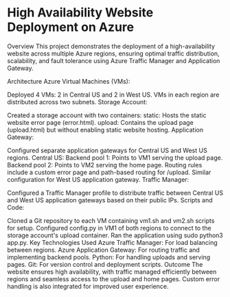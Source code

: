 # High Availability Website Deployment on Azure
Overview
This project demonstrates the deployment of a high-availability website across multiple Azure regions, ensuring optimal traffic distribution, scalability, and fault tolerance using Azure Traffic Manager and Application Gateway.

Architecture
Azure Virtual Machines (VMs):

Deployed 4 VMs: 2 in Central US and 2 in West US.
VMs in each region are distributed across two subnets.
Storage Account:

Created a storage account with two containers:
static: Hosts the static website error page (error.html).
upload: Contains the upload page (upload.html) but without enabling static website hosting.
Application Gateway:

Configured separate application gateways for Central US and West US regions.
Central US:
Backend pool 1: Points to VM1 serving the upload page.
Backend pool 2: Points to VM2 serving the home page.
Routing rules include a custom error page and path-based routing for /upload.
Similar configuration for West US application gateway.
Traffic Manager:

Configured a Traffic Manager profile to distribute traffic between Central US and West US application gateways based on their public IPs.
Scripts and Code:

Cloned a Git repository to each VM containing vm1.sh and vm2.sh scripts for setup.
Configured config.py in VM1 of both regions to connect to the storage account's upload container.
Ran the application using sudo python3 app.py.
Key Technologies Used
Azure Traffic Manager: For load balancing between regions.
Azure Application Gateway: For routing traffic and implementing backend pools.
Python: For handling uploads and serving pages.
Git: For version control and deployment scripts.
Outcome
The website ensures high availability, with traffic managed efficiently between regions and seamless access to the upload and home pages. Custom error handling is also integrated for improved user experience.
